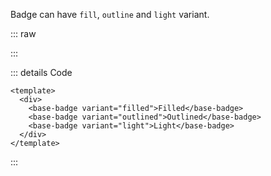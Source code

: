 Badge can have `fill`, `outline` and `light` variant.

::: raw

<ClientOnly>
  <BadgeVariant />
</ClientOnly>

:::

::: details Code

```vue
<template>
  <div>
    <base-badge variant="filled">Filled</base-badge>
    <base-badge variant="outlined">Outlined</base-badge>
    <base-badge variant="light">Light</base-badge>
  </div>
</template>
```

:::
